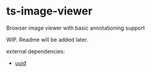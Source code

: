 # ts-image-viewer
Browser image viewer with basic annotationing support

WIP. Readme will be added later.

external dependencies:
- <a href="https://github.com/uuidjs/uuid">uuid<a>